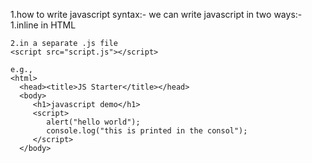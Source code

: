 1.how to write javascript syntax:-
   we can write javascript in two ways:-
   1.inline in HTML
   <script>
      alert("hello, world");
    </script>
    
    2.in a separate .js file
    <script src="script.js"></script>

    e.g., 
    <html>
      <head><title>JS Starter</title></head>
      <body>
         <h1>javascript demo</h1>
         <script>
            alert("hello world");
            console.log("this is printed in the consol");
         </script>
      </body>
   </html>